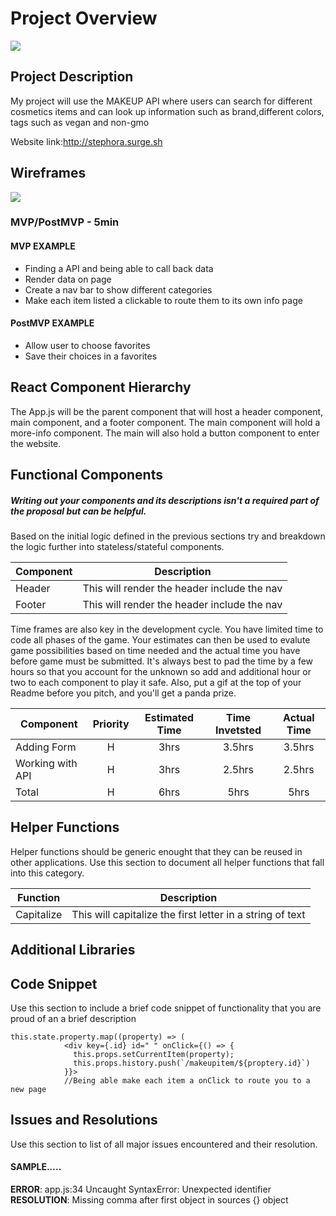 # Project Overview

![](https://media.giphy.com/media/dUNDgPyejsozFkrUeB/giphy.gif)


## Project Description
My project will use the MAKEUP API where users can search for different cosmetics items and can look up information such as brand,different colors, tags such as vegan and non-gmo 

Website link:http://stephora.surge.sh


## Wireframes

![](https://i.imgur.com/ZaT0cAY.jpg)

### MVP/PostMVP - 5min

<!-- The functionality will then be divided into two separate lists: MPV and PostMVP.  Carefully decided what is placed into your MVP as the client will expect this functionality to be implemented upon project completion.   -->

#### MVP EXAMPLE
- Finding a API and being able to call back data 
- Render data on page 
- Create a nav bar to show different categories
- Make each item listed a clickable to route them to its own info     page

#### PostMVP EXAMPLE
- Allow user to choose favorites 
- Save their choices in a favorites 

## React Component Hierarchy
The App.js will be the parent component that will host a header component, main component, and a footer component. The main component will hold a more-info component. The main will also hold a button component to enter the website.     
<!-- Define the the React components and the architectural design of your app. -->

## Functional Components
##### Writing out your components and its descriptions isn't a required part of the proposal but can be helpful.

Based on the initial logic defined in the previous sections try and breakdown the logic further into stateless/stateful components. 

| Component | Description | 
| --- | :---: |  
| Header | This will render the header include the nav | 
| Footer | This will render the header include the nav | 


Time frames are also key in the development cycle.  You have limited time to code all phases of the game.  Your estimates can then be used to evalute game possibilities based on time needed and the actual time you have before game must be submitted. It's always best to pad the time by a few hours so that you account for the unknown so add and additional hour or two to each component to play it safe. Also, put a gif at the top of your Readme before you pitch, and you'll get a panda prize.

| Component | Priority | Estimated Time | Time Invetsted | Actual Time |
| --- | :---: |  :---: | :---: | :---: |
| Adding Form | H | 3hrs| 3.5hrs | 3.5hrs |
| Working with API | H | 3hrs| 2.5hrs | 2.5hrs |
| Total | H | 6hrs| 5hrs | 5hrs |

## Helper Functions
Helper functions should be generic enought that they can be reused in other applications. Use this section to document all helper functions that fall into this category.

| Function | Description | 
| --- | :---: |  
| Capitalize | This will capitalize the first letter in a string of text | 

## Additional Libraries
 

## Code Snippet

Use this section to include a brief code snippet of functionality that you are proud of an a brief description  

```
this.state.property.map((property) => (
            <div key={.id} id=" " onClick={() => {
              this.props.setCurrentItem(property);
              this.props.history.push(`/makeupitem/${proptery.id}`)
            }}>
            //Being able make each item a onClick to route you to a new page

```

## Issues and Resolutions
 Use this section to list of all major issues encountered and their resolution.

#### SAMPLE.....
**ERROR**: app.js:34 Uncaught SyntaxError: Unexpected identifier                                
**RESOLUTION**: Missing comma after first object in sources {} object